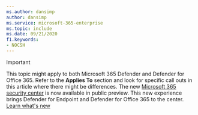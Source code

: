 ```yaml
---
ms.author: dansimp
author: dansimp
ms.service: microsoft-365-enterprise 
ms.topic: include
ms.date: 09/21/2020
f1.keywords:
- NOCSH
---
```


> [!IMPORTANT]
> This topic might apply to both Microsoft 365 Defender and Defender for Office 365. Refer to the **Applies To** section and look for specific call outs in this article where there might be differences. The new [Microsoft 365 security center](https://security.microsoft.com) is now available in public preview. This new experience brings Defender for Endpoint and Defender for Office 365 to the center. [Learn what's new](https://docs.microsoft.com/microsoft-365/security/mtp/overview-security-center)
